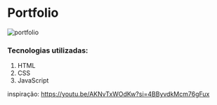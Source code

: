 # Portfolio
![portfolio](https://github.com/sarahlm28/portfolio-sarah/assets/156546375/4a2d2126-9821-4408-8804-f6a169ef8e16)

### Tecnologias utilizadas:
1. HTML
2. CSS
3. JavaScript




inspiração: https://youtu.be/AKNvTxWOdKw?si=4BByvdkMcm76gFux
